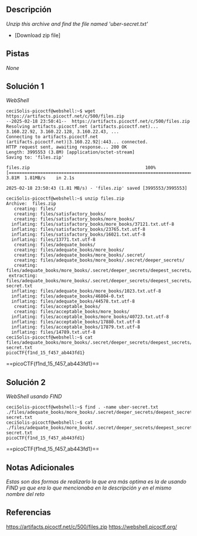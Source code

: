 
## Descripción

*Unzip this archive and find the file named 'uber-secret.txt'*

- [Download zip file]

## Pistas

*None*
## Solución 1

*WebShell*

```
ceciSolis-picoctf@webshell:~$ wget https://artifacts.picoctf.net/c/500/files.zip
--2025-02-18 23:50:41--  https://artifacts.picoctf.net/c/500/files.zip
Resolving artifacts.picoctf.net (artifacts.picoctf.net)... 3.160.22.92, 3.160.22.128, 3.160.22.43, ...
Connecting to artifacts.picoctf.net (artifacts.picoctf.net)|3.160.22.92|:443... connected.
HTTP request sent, awaiting response... 200 OK
Length: 3995553 (3.8M) [application/octet-stream]
Saving to: 'files.zip'

files.zip                                            100%[===================================================================================================================>]   3.81M  1.81MB/s    in 2.1s    

2025-02-18 23:50:43 (1.81 MB/s) - 'files.zip' saved [3995553/3995553]

ceciSolis-picoctf@webshell:~$ unzip files.zip
Archive:  files.zip
   creating: files/
   creating: files/satisfactory_books/
   creating: files/satisfactory_books/more_books/
  inflating: files/satisfactory_books/more_books/37121.txt.utf-8  
  inflating: files/satisfactory_books/23765.txt.utf-8  
  inflating: files/satisfactory_books/16021.txt.utf-8  
  inflating: files/13771.txt.utf-8   
   creating: files/adequate_books/
   creating: files/adequate_books/more_books/
   creating: files/adequate_books/more_books/.secret/
   creating: files/adequate_books/more_books/.secret/deeper_secrets/
   creating: files/adequate_books/more_books/.secret/deeper_secrets/deepest_secrets/
 extracting: files/adequate_books/more_books/.secret/deeper_secrets/deepest_secrets/uber-secret.txt  
  inflating: files/adequate_books/more_books/1023.txt.utf-8  
  inflating: files/adequate_books/46804-0.txt  
  inflating: files/adequate_books/44578.txt.utf-8  
   creating: files/acceptable_books/
   creating: files/acceptable_books/more_books/
  inflating: files/acceptable_books/more_books/40723.txt.utf-8  
  inflating: files/acceptable_books/17880.txt.utf-8  
  inflating: files/acceptable_books/17879.txt.utf-8  
  inflating: files/14789.txt.utf-8   
ceciSolis-picoctf@webshell:~$ cat files/adequate_books/more_books/.secret/deeper_secrets/deepest_secrets/uber-secret.txt 
picoCTF{f1nd_15_f457_ab443fd1}
```
==picoCTF{f1nd_15_f457_ab443fd1}==

## Solución 2

*WebShell usando FIND*

```
ceciSolis-picoctf@webshell:~$ find . -name uber-secret.txt 
./files/adequate_books/more_books/.secret/deeper_secrets/deepest_secrets/uber-secret.txt
ceciSolis-picoctf@webshell:~$ cat ./files/adequate_books/more_books/.secret/deeper_secrets/deepest_secrets/uber-secret.txt
picoCTF{f1nd_15_f457_ab443fd1}
```
==picoCTF{f1nd_15_f457_ab443fd1}==

## Notas Adicionales
*Estas son dos formas de realizarlo la que era más optima es la de usando FIND ya que era lo que mencionaba en la descripción  y en el mismo nombre del reto*
## Referencias 
https://artifacts.picoctf.net/c/500/files.zip
https://webshell.picoctf.org/
